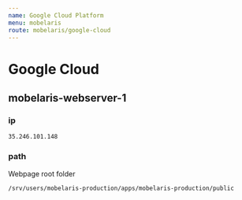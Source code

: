 ```yaml
---
name: Google Cloud Platform
menu: mobelaris
route: mobelaris/google-cloud
---
```


# Google Cloud


##  mobelaris-webserver-1

### ip

`35.246.101.148`

### path

Webpage root folder 

`/srv/users/mobelaris-production/apps/mobelaris-production/public`